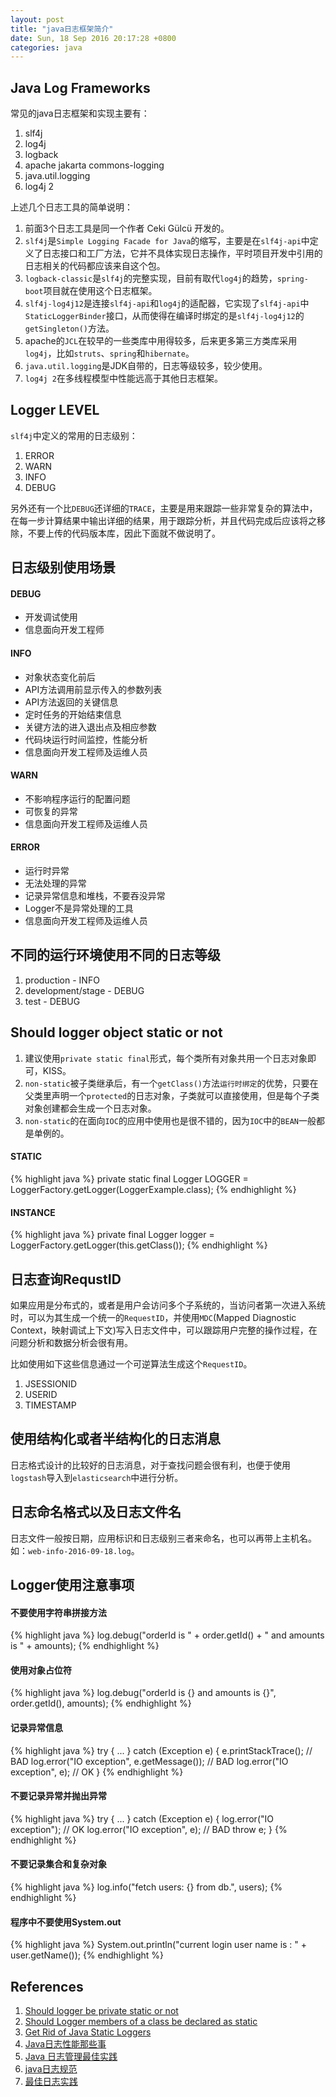 ```yaml
---
layout: post
title: "java日志框架简介"
date: Sun, 18 Sep 2016 20:17:28 +0800
categories: java
---
```


Java Log Frameworks
-----

常见的java日志框架和实现主要有：

1. slf4j
2. log4j
3. logback
4. apache jakarta commons-logging
5. java.util.logging
6. log4j 2

上述几个日志工具的简单说明：

1. 前面3个日志工具是同一个作者 Ceki G&uuml;lc&uuml; 开发的。
2. `slf4j`是`Simple Logging Facade for Java`的缩写，主要是在`slf4j-api`中定义了日志接口和工厂方法，它并不具体实现日志操作，平时项目开发中引用的日志相关的代码都应该来自这个包。
3. `logback-classic`是`slf4j`的完整实现，目前有取代`log4j`的趋势，`spring-boot`项目就在使用这个日志框架。
4. `slf4j-log4j12`是连接`slf4j-api`和`log4j`的适配器，它实现了`slf4j-api`中`StaticLoggerBinder`接口，从而使得在编译时绑定的是`slf4j-log4j12`的`getSingleton()`方法。
5. apache的`JCL`在较早的一些类库中用得较多，后来更多第三方类库采用`log4j`，比如`struts`、`spring`和`hibernate`。
6. `java.util.logging`是JDK自带的，日志等级较多，较少使用。
7. `log4j 2`在多线程模型中性能远高于其他日志框架。

Logger LEVEL
-----

`slf4j`中定义的常用的日志级别：

1. ERROR
2. WARN
3. INFO
4. DEBUG

另外还有一个比`DEBUG`还详细的`TRACE`，主要是用来跟踪一些非常复杂的算法中，在每一步计算结果中输出详细的结果，用于跟踪分析，并且代码完成后应该将之移除，不要上传的代码版本库，因此下面就不做说明了。

日志级别使用场景
-----

#### DEBUG

* 开发调试使用
* 信息面向开发工程师

#### INFO

* 对象状态变化前后
* API方法调用前显示传入的参数列表
* API方法返回的关键信息
* 定时任务的开始结束信息
* 关键方法的进入退出点及相应参数
* 代码块运行时间监控，性能分析
* 信息面向开发工程师及运维人员

#### WARN

* 不影响程序运行的配置问题
* 可恢复的异常
* 信息面向开发工程师及运维人员

#### ERROR

* 运行时异常
* 无法处理的异常
* 记录异常信息和堆栈，不要吞没异常
* Logger不是异常处理的工具
* 信息面向开发工程师及运维人员


不同的运行环境使用不同的日志等级
-----

1. production - INFO
2. development/stage - DEBUG
3. test - DEBUG

Should logger object static or not
-----

1. 建议使用`private static final`形式，每个类所有对象共用一个日志对象即可，KISS。
2. `non-static`被子类继承后，有一个`getClass()`方法`运行时绑定`的优势，只要在父类里声明一个`protected`的日志对象，子类就可以直接使用，但是每个子类对象创建都会生成一个日志对象。
3. `non-static`的在面向`IOC`的应用中使用也是很不错的，因为`IOC`中的`BEAN`一般都是单例的。

#### STATIC

{% highlight java %}
private static final Logger LOGGER = LoggerFactory.getLogger(LoggerExample.class);
{% endhighlight %}

#### INSTANCE

{% highlight java %}
private final Logger logger = LoggerFactory.getLogger(this.getClass());
{% endhighlight %}

日志查询RequstID
-----

如果应用是分布式的，或者是用户会访问多个子系统的，当访问者第一次进入系统时，可以为其生成一个统一的`RequestID`，并使用`MDC`(Mapped Diagnostic Context，映射调试上下文)写入日志文件中，可以跟踪用户完整的操作过程，在问题分析和数据分析会很有用。

比如使用如下这些信息通过一个可逆算法生成这个`RequestID`。

1. JSESSIONID
2. USERID
3. TIMESTAMP

使用结构化或者半结构化的日志消息
-----

日志格式设计的比较好的日志消息，对于查找问题会很有利，也便于使用`logstash`导入到`elasticsearch`中进行分析。

日志命名格式以及日志文件名
-----

日志文件一般按日期，应用标识和日志级别三者来命名，也可以再带上主机名。如：`web-info-2016-09-18.log`。

Logger使用注意事项
-----

#### 不要使用字符串拼接方法

{% highlight java %}
log.debug("orderId is " + order.getId() + " and amounts is " + amounts);
{% endhighlight %}

#### 使用对象占位符

{% highlight java %}
log.debug("orderId is {} and amounts is {}", order.getId(), amounts);
{% endhighlight %}

#### 记录异常信息

{% highlight java %}
try {
    ...
} catch (Exception e) {
    e.printStackTrace(); // BAD
    log.error("IO exception", e.getMessage()); // BAD
    log.error("IO exception", e); // OK
}
{% endhighlight %}

#### 不要记录异常并抛出异常

{% highlight java %}
try {
    ...
} catch (Exception e) {
    log.error("IO exception"); // OK
    log.error("IO exception", e); // BAD
    throw e;
}
{% endhighlight %}

#### 不要记录集合和复杂对象

{% highlight java %}
log.info("fetch users: {} from db.", users);
{% endhighlight %}

#### 程序中不要使用System.out

{% highlight java %}
System.out.println("current login user name is : " + user.getName());
{% endhighlight %}

References
-----

1. [Should logger be private static or not](http://stackoverflow.com/questions/3842823/should-logger-be-private-static-or-not)
2. [Should Logger members of a class be declared as static](http://www.slf4j.org/faq.html#declared_static)
3. [Get Rid of Java Static Loggers](http://www.yegor256.com/2014/05/23/avoid-java-static-logger.html)
4. [Java日志性能那些事](http://www.infoq.com/cn/articles/things-of-java-log-performance)
5. [Java 日志管理最佳实践](http://www.ibm.com/developerworks/cn/java/j-lo-practicelog/index.html)
6. [java日志规范](https://www.linkedin.com/pulse/java%E6%97%A5%E5%BF%97%E8%A7%84%E8%8C%83-ding-lau)
7. [最佳日志实践](http://blog.jobbole.com/56574/)

